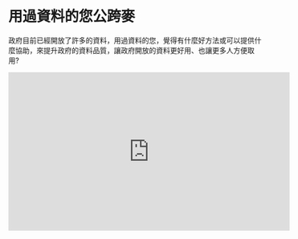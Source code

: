# 用過資料的您公跨麥

政府目前已經開放了許多的資料，用過資料的您，覺得有什麼好方法或可以提供什麼協助，來提升政府的資料品質，讓政府開放的資料更好用、也讓更多人方便取用?

<iframe width="560" height="315" src="https://www.youtube.com/embed/hGkxwyMQYBo" frameborder="0" allowfullscreen></iframe>